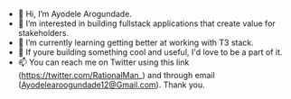 - 👋 Hi, I’m Ayodele Arogundade.
- 👀 I’m interested in building fullstack applications that create value for stakeholders.
- 🌱 I’m currently learning getting better at working with T3 stack.
- 💞️ If youre building something cool and useful, I'd love to be a part of it.
- 📫 You can reach me on Twitter using this link (https://twitter.com/RationalMan_) and through email (Ayodelearoogundade12@Gmail.com). Thank you.

<!---
Ayodelearog/Ayodelearog is a ✨ special ✨ repository because its `README.md` (this file) appears on your GitHub profile.
You can click the Preview link to take a look at your changes.
--->
